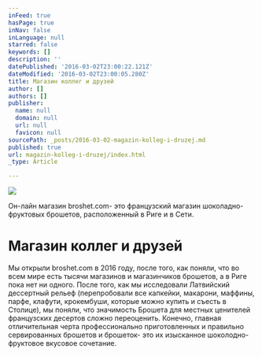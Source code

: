 ```yaml
---
inFeed: true
hasPage: true
inNav: false
inLanguage: null
starred: false
keywords: []
description: ''
datePublished: '2016-03-02T23:00:22.121Z'
dateModified: '2016-03-02T23:00:05.280Z'
title: Магазин коллег и друзей
author: []
authors: []
publisher:
  name: null
  domain: null
  url: null
  favicon: null
sourcePath: _posts/2016-03-02-magazin-kolleg-i-druzej.md
published: true
url: magazin-kolleg-i-druzej/index.html
_type: Article

---
```

![](https://the-grid-user-content.s3-us-west-2.amazonaws.com/e5331bae-9002-46db-8e38-269459675fcc.jpg)

Он-лайн магазин broshet.com- это французский магазин шоколадно- фруктовых брошетов, расположенный в Риге и в Сети.

# Магазин коллег и друзей

Мы открыли broshet.com в 2016 году, после того, как поняли, что во всем мире есть тысячи магазинов и магазинчиков брошетов, а в Риге пока нет ни одного. После того, как мы исследовали Латвийский дессертный рельеф (перепробовали все капкейки, макарони, маффины, парфе, клафути, крокембуши, которые можно купить и съесть в Столице), мы поняли, что значимость Брошета для местных ценителей французских десертов сложно переоценить. Конечно, главная отличительная черта профессионально приготовленных и правильно сервированных брошетов и брошеток- это их изысканное шоколодно- фруктовое вкусовое сочетание.